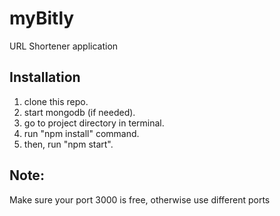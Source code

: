 # myBitly
URL Shortener application

Installation
--------------------

1. clone this repo.
2. start mongodb (if needed).
3. go to project directory in terminal.
4. run "npm install" command.
5. then, run "npm start".

Note: 
--------------------

Make sure your port 3000 is free, otherwise use different ports
